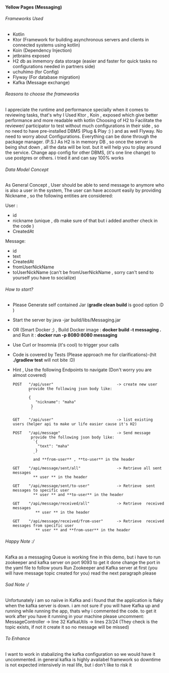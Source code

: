 #### Yellow Pages (Messaging)

###### Frameworks Used
* Kotlin
* Ktor (Framework for building asynchronous servers and clients in connected systems using kotlin)
* Koin (Dependency Injection)
* jetbrains exposed
* H2 db as inmemory data storage (easier and faster for quick tasks no configurations needed in partners side)
* uchuhimo (for Config)
* Flyway (For database migration)
* Kafka (Message exchange)

###### Reasons to choose the frameworks
I appreciate the runtime and performance specially when it comes to reviewing tasks, that's why I Used Ktor , Koin , exposed which give better performance and more readable with kotlin
Choosing of H2 to Facilitate the reviewer/ participator to test without much configurations in their side , so no need to have pre-installed DBMS (Plug & Play :) ) and as well Flyway.
No need to worry about Configurations. Everything can be done through the package manager.
(P.S.) As H2 is in memory DB , so once the server is being shut down , all the data will be lost. but it will help you to play around the service.
Change app config for other DBMS, (it's one line change) to use postgres or others. i tried it and can say 100% works

###### Data Model Concept
As General Concept , User should be able to send message to anymore who is also a user in the system,
The user can have account easily by providing Nickname , so the following entities are considered:

User :
* id
* nickname (unique , db make sure of that but i added another check in the code )
* CreatedAt  

Message:
* id
* text 
* CreatedAt
* fromUserNickName
* toUserNickName (can't be fromUserNickName , sorry can't send to yourself you have to socialize)


###### How to start?
* Please Generate self contained Jar (**gradle clean build** is good option :D )
* Start the server by java -jar build/libs/Messaging.jar
* OR (Smart Docker ;) , Build Docker image : **docker build -t messaging .** and Run it : **docker run -p 8080:8080 messaging**
* Use Curl or Insomnia (it's cool) to trigger your calls
* Code is covered by Tests (Please approach me for clarifications)-(hit **./gradlew test** will not bite :D)
* Hint , Use the following Endpoints to navigate (Don't worry you are almost covered)

      POST   "/api/user"                            -> create new user
             provide the following json body like:
             `
             {
              	"nickname": "maha"
              }
              `

      GET    "/api/user"                            -> list existing users (helper api to make ur life easier cause it's H2)
    
      POST   "/api/message"                         -> Send message
              provide the following json body like:
               `{
                 "text": "maha"
                }
               `
               and **from-user** , **to-user** in the header
               
      GET    "/api/message/sent/all"                -> Retrieve all sent messages
               ** user ** in the header
     
      GET    "/api/message/sent/to-user"            -> Retrieve  sent messages to specific user
               ** user ** and **to-user** in the header
     
      GET    "/api/message/received/all"            -> Retrieve  received messages
                ** user ** in the header
     
      GET    "/api/message/received/from-user"      -> Retrieve  received messages from specific user
                ** user ** and **from-user** in the header

###### Happy Note :/
  Kafka as a messaging Queue is working fine in this demo, but i have to run zookeeper and kafka server on port 9093 to get it done
  change the port in the yaml file to follow yours
  Run Zookeeper and Kafka server at first (you will have message topic created for you) read the next paragraph please
  
###### Sad Note :/
  Unfortunately i am so naiive in Kafka and i found that the application is flaky when the kafka server is down.
  i am not sure if you will have Kafka up and running while running the app, thats why i commented the code.
  to get it work after you have it running in your machine please uncomment:
   MessageController -> line 32
   KafkaUtils -> lines 23/24 (They check is the topic exists, if not it create it so no message will be missed)

###### To Enhance
   I want to work in stabalizing the kafka configuration so we would have it uncommented. in general kafka is highly availabel framework
   so downtime is not expected intensively in real life, but i don't like to risk it




